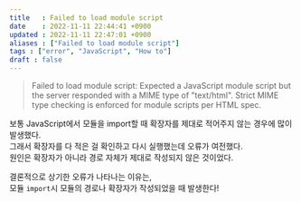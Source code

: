 ```yaml
---
title   : Failed to load module script 
date    : 2022-11-11 22:44:41 +0900
updated : 2022-11-11 22:47:01 +0900
aliases : ["Failed to load module script"]
tags : ["error", "JavaScript", "How to"]
draft : false
---
```


> Failed to load module script: Expected a JavaScript module script but the server responded with a MIME type of "text/html". Strict MIME type checking is enforced for module scripts per HTML spec.


보통 JavaScript에서 모듈을 import할 때 확장자를 제대로 적어주지 않는 경우에 많이 발생했다.  
그래서 확장자를 다 적은 걸 확인하고 다시 실행했는데 오류가 여전했다.  
원인은 확장자가 아니라 경로 자체가 제대로 작성되지 않은 것이었다.

결론적으로 상기한 오류가 나타나는 이유는,  
모듈 `import`시 모듈의 경로나 확장자가 작성되었을 때 발생한다!



